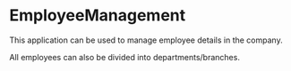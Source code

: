 # EmployeeManagement

This application can be used to manage employee details in the company.

All employees can also be divided into departments/branches.
